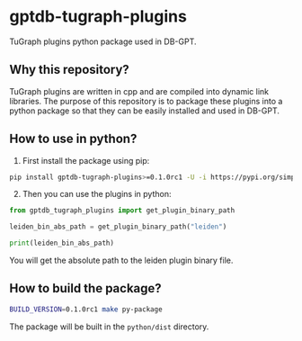 # gptdb-tugraph-plugins

TuGraph plugins python package used in DB-GPT.

## Why this repository?

TuGraph plugins are written in cpp and are compiled into dynamic link libraries. The purpose of this repository is to package these plugins into a python package so that they can be easily installed and used in DB-GPT.


## How to use in python?

1. First install the package using pip:

```bash
pip install gptdb-tugraph-plugins>=0.1.0rc1 -U -i https://pypi.org/simple
```

2. Then you can use the plugins in python:

```python
from gptdb_tugraph_plugins import get_plugin_binary_path

leiden_bin_abs_path = get_plugin_binary_path("leiden") 

print(leiden_bin_abs_path)
```

You will get the absolute path to the leiden plugin binary file.


## How to build the package?

```bash
BUILD_VERSION=0.1.0rc1 make py-package
```

The package will be built in the `python/dist` directory.
